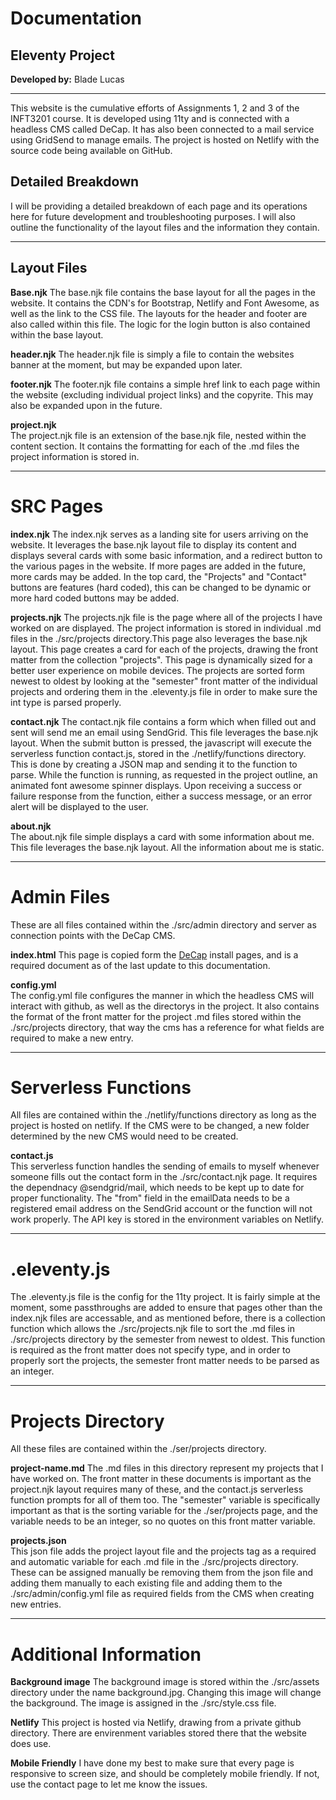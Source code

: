 # Documentation
## Eleventy Project
**Developed by:** Blade Lucas

---
This website is the cumulative efforts of Assignments 1, 2 and 3 of the 
INFT3201 course. It is developed using 11ty and is connected with a
headless CMS called DeCap. It has also been connected to a mail service
using GridSend to manage emails. The project is hosted on Netlify with the
source code being available on GitHub.

## Detailed Breakdown
I will be providing a detailed breakdown of each page and its operations
here for future development and troubleshooting purposes. I will also outline
the functionality of the layout files and the information they contain.

---

## Layout Files
**Base.njk**
The base.njk file contains the base layout for all the pages in the website.
It contains the CDN's for Bootstrap, Netlify and Font Awesome, as well as
the link to the CSS file. The layouts for the header and footer are also called 
within this file. The logic for the login button is also contained within the base
layout.

**header.njk**
The header.njk file is simply a file to contain the websites banner at the
moment, but may be expanded upon later.

**footer.njk**
The footer.njk file contains a simple href link to each page within the
website (excluding individual project links) and the copyrite. This may
also be expanded upon in the future.

**project.njk**  
The project.njk file is an extension of the base.njk file, nested within
the content section. It contains the formatting for each of the .md files
the project information is stored in.

---

# SRC Pages
**index.njk**
The index.njk serves as a landing site for users arriving on the website.
It leverages the base.njk layout file to display its content and displays
several cards with some basic information, and a redirect button to the
various pages in the website. If more pages are added in the future, more
cards may be added. In the top card, the "Projects" and "Contact" buttons
are features (hard coded), this can be changed to be dynamic or more hard
coded buttons may be added.

**projects.njk**
The projects.njk file is the page where all of the projects I have worked
on are displayed. The project information is stored in individual .md 
files in the ./src/projects directory.This page also leverages the base.njk layout. 
This page creates a card for each of the projects, drawing the front matter from 
the collection "projects". This page is dynamically sized for a better user experience 
on mobile devices. The projects are sorted form newest to oldest by looking at the 
"semester" front matter of the individual projects and ordering them in the .eleventy.js 
file in order to make sure the int type is parsed properly.

**contact.njk**
The contact.njk file contains a form which when filled out and sent will
send me an email using SendGrid. This file leverages the base.njk layout.
When the submit button is pressed, the javascript will execute the 
serverless function contact.js, stored in the ./netlify/functions directory.
This is done by creating a JSON map and sending it to the function to 
parse. While the function is running, as requested in the project outline, 
an animated font awesome spinner displays. Upon receiving a success or 
failure response from the function, either a success message, or an error 
alert will be displayed to the user.

**about.njk**  
The about.njk file simple displays a card with some information about me. 
This file leverages the base.njk layout. All the information about me is
static.

---

# Admin Files
These are all files contained within the ./src/admin directory and server
as connection points with the DeCap CMS.

**index.html**
This page is copied form the [DeCap](https://decapcms.org/docs/install-decap-cms/) 
install pages, and is a required document as of the last update to this
documentation.

**config.yml**  
The config.yml file configures the manner in which the headless CMS will
interact with github, as well as the directorys in the project. It also 
contains the format of the front matter for the project .md files stored 
within the ./src/projects directory, that way the cms has a reference for 
what fields are required to make a new entry.

---

# Serverless Functions
All files are contained within the ./netlify/functions directory as long 
as the project is hosted on netlify. If the CMS were to be changed, a new 
folder determined by the new CMS would need to be created.

**contact.js**  
This serverless function handles the sending of emails to myself whenever 
someone fills out the contact form in the ./src/contact.njk page. It requires 
the dependnacy @sendgrid/mail, which needs to be kept up to date for 
proper functionality. The "from" field in the emailData needs to be a 
registered email address on the SendGrid account or the function will not 
work properly. The API key is stored in the environment variables on 
Netlify.

---

# .eleventy.js  
The .eleventy.js file is the config for the 11ty project. It is fairly 
simple at the moment, some passthroughs are added to ensure that pages 
other than the index.njk files are accessable, and as mentioned before, 
there is a collection function which allows the ./src/projects.njk file 
to sort the .md files in ./src/projects directory by the semester from 
newest to oldest. This function is required as the front matter does not 
specify type, and in order to properly sort the projects, the semester 
front matter needs to be parsed as an integer.

---

# Projects Directory
All these files are contained within the ./ser/projects directory.

**project-name.md**
The .md files in this directory represent my projects that I have worked 
on. The front matter in these documents is important as the project.njk 
layout requires many of these, and the contact.js serverless function 
prompts for all of them too. The "semester" variable is specifically 
important as that is the sorting variable for the ./ser/projects page, and
the variable needs to be an integer, so no quotes on this front matter 
variable.

**projects.json**  
This json file adds the project layout file and the projects tag as a 
required and automatic variable for each .md file in the ./src/projects 
directory. These can be assigned manually be removing them from the json 
file and adding them manually to each existing file and adding them to 
the ./src/admin/config.yml file as required fields from the CMS when creating 
new entries.

---

# Additional Information
**Background image**
The background image is stored within the ./src/assets directory under the 
name background.jpg. Changing this image will change the background. The image 
is assigned in the ./src/style.css file.

**Netlify**
This project is hosted via Netlify, drawing from a private github directory. 
There are envirenment variables stored there that the website does use.

**Mobile Friendly**
I have done my best to make sure that every page is responsive to screen 
size, and should be completely mobile friendly. If not, use the contact page 
to let me know the issues.
